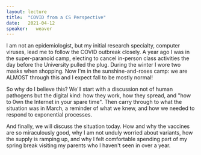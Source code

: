```yaml
---
layout: lecture
title:  "COVID from a CS Perspective"
date:   2021-04-12
speaker:   weaver
---
```


I am not an epidemiologist, but my initial research specialty, computer viruses,
lead me to follow the COVID outbreak closely.  A year ago I was in the
super-paranoid camp, electing to cancel in-person class activities the day
before the University pulled the plug.  During the winter I wore two masks when
shopping.  Now I'm in the sunshine-and-roses camp: we are ALMOST through this
and I expect fall to be mostly normal!

So why do I believe this?  We'll start with a discussion not of human pathogens
but the digital kind: how they work, how they spread, and "how to 0wn the
Internet in your spare time".  Then carry through to what the situation was in
March, a reminder of what we knew, and how we needed to respond to exponential
processes.

And finally, we will discuss the situation today.  How and why the vaccines are
so miraculously good, why I am not unduly worried about variants, how the supply
is ramping up, and why I felt comfortable spending part of my spring break
visiting my parents who I haven't seen in over a year.
